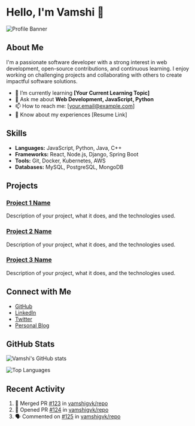 # Hello, I'm Vamshi 👋

<!-- Replace with your own image or avatar -->
![Profile Banner]([https://user-images.githubusercontent.com/your-avatar.png](https://avatars.githubusercontent.com/u/24977285?v=4))

## About Me

I'm a passionate software developer with a strong interest in web development, open-source contributions, and continuous learning. I enjoy working on challenging projects and collaborating with others to create impactful software solutions.

- 🌱 I’m currently learning **[Your Current Learning Topic]**
- 💬 Ask me about **Web Development, JavaScript, Python**
- 📫 How to reach me: [your.email@example.com]
- 📄 Know about my experiences [Resume Link]

## Skills

- **Languages:** JavaScript, Python, Java, C++
- **Frameworks:** React, Node.js, Django, Spring Boot
- **Tools:** Git, Docker, Kubernetes, AWS
- **Databases:** MySQL, PostgreSQL, MongoDB

## Projects

### [Project 1 Name](https://github.com/vamshigvk/project1)
Description of your project, what it does, and the technologies used.

### [Project 2 Name](https://github.com/vamshigvk/project2)
Description of your project, what it does, and the technologies used.

### [Project 3 Name](https://github.com/vamshigvk/project3)
Description of your project, what it does, and the technologies used.

## Connect with Me

- [GitHub](https://github.com/vamshigvk)
- [LinkedIn](https://linkedin.com/in/your-profile)
- [Twitter](https://twitter.com/your-profile)
- [Personal Blog](https://yourblog.com)

## GitHub Stats

<!-- GitHub Stats -->
![Vamshi's GitHub stats](https://github-readme-stats.vercel.app/api?username=vamshigvk&show_icons=true&theme=radical)

<!-- Top Languages -->
![Top Languages](https://github-readme-stats.vercel.app/api/top-langs/?username=vamshigvk&layout=compact&theme=radical)

## Recent Activity

<!-- GitHub Activity -->
<!--START_SECTION:activity-->
1. 🎉 Merged PR [#123](https://github.com/vamshigvk/repo/pull/123) in [vamshigvk/repo](https://github.com/vamshigvk/repo)
2. 💪 Opened PR [#124](https://github.com/vamshigvk/repo/pull/124) in [vamshigvk/repo](https://github.com/vamshigvk/repo)
3. 🗣 Commented on [#125](https://github.com/vamshigvk/repo/issues/125) in [vamshigvk/repo](https://github.com/vamshigvk/repo)
<!--END_SECTION:activity-->

<!-- Optional: Add a footer if necessary -->
